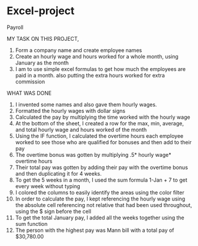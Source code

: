 # Excel-project
Payroll

MY TASK ON THIS PROJECT,

1. Form a company name and create employee names
2. Create an hourly wage and hours worked for a whole month, using January as the month
3. I am to use simple excel formulas to get how much the employees are paid in a month. also putting the extra hours worked for extra commission

WHAT WAS DONE
1. I invented some names and also gave them hourly wages.
2. Formatted the hourly wages with dollar signs
3. Calculated the pay by multiplying the time worked with the hourly wage
4. At the bottom of the sheet, I created a row for the max, min, average, and total hourly wage and hours worked of the month
5. Using the IF function, I calculated the overtime hours each employee worked to see those who are qualified for bonuses and then add to their pay
6. The overtime bonus was gotten by multiplying .5* hourly wage* overtime hours
7. Their total pay was gotten by adding their pay with the overtime bonus and then duplicating it for 4 weeks.
8. To get the 5 weeks in a month, I used the sum formula 1-Jan + 7 to get every week without typing
9. I colored the columns to easily identify the areas using the color filter
10. In order to calculate the pay, I kept referencing the hourly wage using the absolute cell referencing not relative that had been used throughout, using the $ sign before the cell
11. To get the total January pay, I added all the weeks together using the sum function
12. The person with the highest pay was Mann bill with a total pay of $30,780.00
